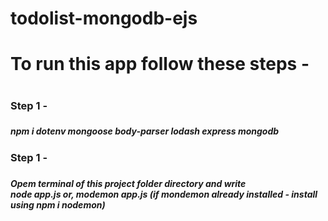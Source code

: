 # todolist-mongodb-ejs

<h1> To run this app follow these steps - <h1/>
<h3> Step 1 - <h3/>
<h5> npm i dotenv mongoose body-parser lodash express mongodb <h5/>


<h3> Step 1 - <h3/>
<h5> Opem terminal of this project folder directory and write <br/>
node app.js
or, modemon app.js (if mondemon already installed - install using npm i nodemon) <h5/> 
